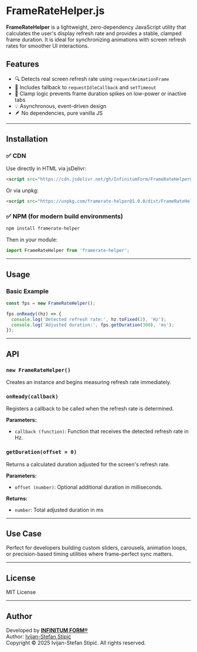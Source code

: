 # FrameRateHelper.js

**FrameRateHelper** is a lightweight, zero-dependency JavaScript utility that calculates the user's display refresh rate and provides a stable, clamped frame duration. It is ideal for synchronizing animations with screen refresh rates for smoother UI interactions.

## Features

- 🔍 Detects real screen refresh rate using `requestAnimationFrame`
- 🧠 Includes fallback to `requestIdleCallback` and `setTimeout`
- 🧱 Clamp logic prevents frame duration spikes on low-power or inactive tabs
- 💡 Asynchronous, event-driven design
- 🪶 No dependencies, pure vanilla JS

---

## Installation

### ✅ CDN
Use directly in HTML via jsDelivr:

```html
<script src="https://cdn.jsdelivr.net/gh/InfinitumForm/FrameRateHelper@v1.0.0/dist/FrameRateHelper.js"></script>
```

Or via unpkg:

```html
<script src="https://unpkg.com/framerate-helper@1.0.0/dist/FrameRateHelper.js"></script>
```

### ✅ NPM (for modern build environments)
```bash
npm install framerate-helper
```

Then in your module:
```js
import FrameRateHelper from 'framerate-helper';
```

---

## Usage

### Basic Example
```js
const fps = new FrameRateHelper();

fps.onReady((hz) => {
  console.log('Detected refresh rate:', hz.toFixed(2), 'Hz');
  console.log('Adjusted duration:', fps.getDuration(300), 'ms');
});
```

---

## API

### `new FrameRateHelper()`
Creates an instance and begins measuring refresh rate immediately.

### `onReady(callback)`
Registers a callback to be called when the refresh rate is determined.

**Parameters:**
- `callback (function)`: Function that receives the detected refresh rate in Hz.

### `getDuration(offset = 0)`
Returns a calculated duration adjusted for the screen's refresh rate.

**Parameters:**
- `offset (number)`: Optional additional duration in milliseconds.

**Returns:**
- `number`: Total adjusted duration in ms

---

## Use Case

Perfect for developers building custom sliders, carousels, animation loops, or precision-based timing utilities where frame-perfect sync matters.

---

## License

MIT License

---

## Author

Developed by **[INFINITUM FORM®](https://infinitumform.com)**  
Author: [Ivijan-Stefan Stipić](https://www.linkedin.com/in/ivijanstefanstipic/)  
Copyright © 2025 Ivijan-Stefan Stipić. All rights reserved.